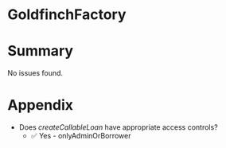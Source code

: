 # GoldfinchFactory

# Summary

No issues found.

# Appendix

- Does _createCallableLoan_ have appropriate access controls?
  - ✅ Yes - onlyAdminOrBorrower
